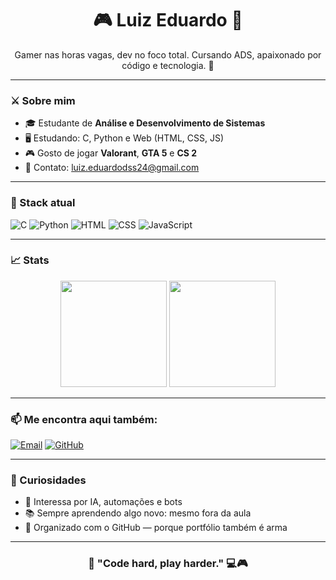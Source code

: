 <h1 align="center">🎮 Luiz Eduardo 👾</h1>

<p align="center">
  Gamer nas horas vagas, dev no foco total. Cursando ADS, apaixonado por código e tecnologia. 🚀
</p>

---

### ⚔️ Sobre mim

- 🎓 Estudante de **Análise e Desenvolvimento de Sistemas**
- 🖥️ Estudando: C, Python e Web (HTML, CSS, JS)
- 🎮 Gosto de jogar **Valorant**, **GTA 5** e **CS 2**
- 📧 Contato: [luiz.eduardodss24@gmail.com](mailto:luiz.eduardodss24@gmail.com)

---

### 🔫 Stack atual

![C](https://img.shields.io/badge/-C-00599C?style=for-the-badge&logo=c&logoColor=white)
![Python](https://img.shields.io/badge/-Python-3776AB?style=for-the-badge&logo=python&logoColor=white)
![HTML](https://img.shields.io/badge/-HTML5-E34F26?style=for-the-badge&logo=html5&logoColor=white)
![CSS](https://img.shields.io/badge/-CSS3-1572B6?style=for-the-badge&logo=css3&logoColor=white)
![JavaScript](https://img.shields.io/badge/-JavaScript-F7DF1E?style=for-the-badge&logo=javascript&logoColor=black)

---

### 📈 Stats

<p align="center">
  <img height="170em" src="https://github-readme-stats.vercel.app/api?username=lluizz-DEV&show_icons=true&theme=tokyonight&count_private=true" />
  <img height="170em" src="https://github-readme-stats.vercel.app/api/top-langs/?username=lluizz-DEV&layout=compact&theme=tokyonight" />
</p>

---

### 📫 Me encontra aqui também:

[![Email](https://img.shields.io/badge/Gmail-D14836?style=for-the-badge&logo=gmail&logoColor=white)](mailto:luiz.eduardodss24@gmail.com)
[![GitHub](https://img.shields.io/badge/GitHub-100000?style=for-the-badge&logo=github&logoColor=white)](https://github.com/lluizz-DEV)

---

### 🧠 Curiosidades

- 🤖 Interessa por IA, automações e bots
- 📚 Sempre aprendendo algo novo: mesmo fora da aula
- 🧩 Organizado com o GitHub — porque portfólio também é arma

---

<h3 align="center">🎯 "Code hard, play harder." 💻🎮</h3>
